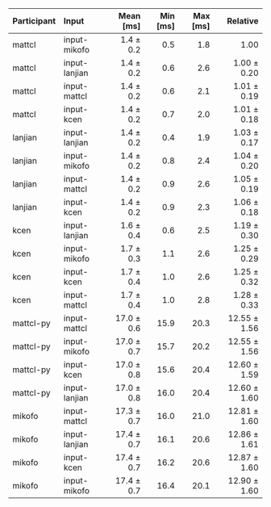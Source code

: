 | Participant | Input | Mean [ms] | Min [ms] | Max [ms] | Relative |
|:---|:---|---:|---:|---:|---:|
| mattcl | input-mikofo | 1.4 ± 0.2 | 0.5 | 1.8 | 1.00 |
| mattcl | input-lanjian | 1.4 ± 0.2 | 0.6 | 2.6 | 1.00 ± 0.20 |
| mattcl | input-mattcl | 1.4 ± 0.2 | 0.6 | 2.1 | 1.01 ± 0.19 |
| mattcl | input-kcen | 1.4 ± 0.2 | 0.7 | 2.0 | 1.01 ± 0.18 |
| lanjian | input-lanjian | 1.4 ± 0.2 | 0.4 | 1.9 | 1.03 ± 0.17 |
| lanjian | input-mikofo | 1.4 ± 0.2 | 0.8 | 2.4 | 1.04 ± 0.20 |
| lanjian | input-mattcl | 1.4 ± 0.2 | 0.9 | 2.6 | 1.05 ± 0.19 |
| lanjian | input-kcen | 1.4 ± 0.2 | 0.9 | 2.3 | 1.06 ± 0.18 |
| kcen | input-lanjian | 1.6 ± 0.4 | 0.6 | 2.5 | 1.19 ± 0.30 |
| kcen | input-mikofo | 1.7 ± 0.3 | 1.1 | 2.6 | 1.25 ± 0.29 |
| kcen | input-kcen | 1.7 ± 0.4 | 1.0 | 2.6 | 1.25 ± 0.32 |
| kcen | input-mattcl | 1.7 ± 0.4 | 1.0 | 2.8 | 1.28 ± 0.33 |
| mattcl-py | input-mattcl | 17.0 ± 0.6 | 15.9 | 20.3 | 12.55 ± 1.56 |
| mattcl-py | input-mikofo | 17.0 ± 0.7 | 15.7 | 20.2 | 12.55 ± 1.56 |
| mattcl-py | input-kcen | 17.0 ± 0.8 | 15.6 | 20.4 | 12.60 ± 1.59 |
| mattcl-py | input-lanjian | 17.0 ± 0.8 | 16.0 | 20.4 | 12.60 ± 1.60 |
| mikofo | input-mattcl | 17.3 ± 0.7 | 16.0 | 21.0 | 12.81 ± 1.60 |
| mikofo | input-lanjian | 17.4 ± 0.7 | 16.1 | 20.6 | 12.86 ± 1.61 |
| mikofo | input-kcen | 17.4 ± 0.7 | 16.2 | 20.6 | 12.87 ± 1.60 |
| mikofo | input-mikofo | 17.4 ± 0.7 | 16.4 | 20.1 | 12.90 ± 1.60 |
